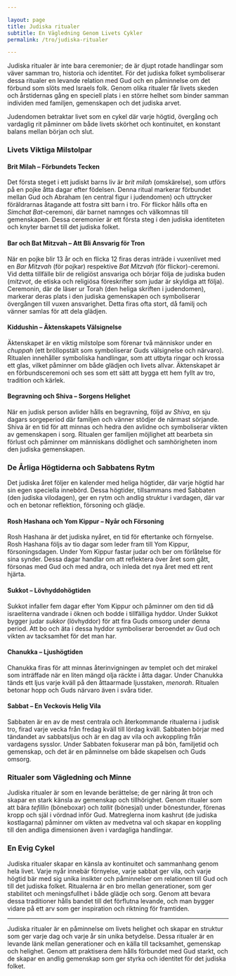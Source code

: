 ```yaml
---

layout: page  
title: Judiska ritualer  
subtitle: En Vägledning Genom Livets Cykler  
permalink: /tro/judiska-ritualer  

---
```


Judiska ritualer är inte bara ceremonier; de är djupt rotade handlingar som väver samman tro, historia och identitet. För det judiska folket symboliserar dessa ritualer en levande relation med Gud och en påminnelse om det förbund som slöts med Israels folk. Genom olika ritualer får livets skeden och årstidernas gång en speciell plats i en större helhet som binder samman individen med familjen, gemenskapen och det judiska arvet.

Judendomen betraktar livet som en cykel där varje högtid, övergång och vardaglig rit påminner om både livets skörhet och kontinuitet, en konstant balans mellan början och slut.

### Livets Viktiga Milstolpar

#### Brit Milah – Förbundets Tecken
Det första steget i ett judiskt barns liv är *brit milah* (omskärelse), som utförs på en pojke åtta dagar efter födelsen. Denna ritual markerar förbundet mellan Gud och Abraham (en central figur i judendomen) och uttrycker föräldrarnas åtagande att fostra sitt barn i tro. För flickor hålls ofta en *Simchat Bat*-ceremoni, där barnet namnges och välkomnas till gemenskapen. Dessa ceremonier är ett första steg i den judiska identiteten och knyter barnet till det judiska folket.

#### Bar och Bat Mitzvah – Att Bli Ansvarig för Tron
När en pojke blir 13 år och en flicka 12 firas deras inträde i vuxenlivet med en *Bar Mitzvah* (för pojkar) respektive *Bat Mitzvah* (för flickor)-ceremoni. Vid detta tillfälle blir de religiöst ansvariga och börjar följa de judiska buden (*mitzvot*, de etiska och religiösa föreskrifter som judar är skyldiga att följa). Ceremonin, där de läser ur Torah (den heliga skriften i judendomen), markerar deras plats i den judiska gemenskapen och symboliserar övergången till vuxen ansvarighet. Detta firas ofta stort, då familj och vänner samlas för att dela glädjen.

#### Kiddushin – Äktenskapets Välsignelse
Äktenskapet är en viktig milstolpe som förenar två människor under en *chuppah* (ett bröllopstält som symboliserar Guds välsignelse och närvaro). Ritualen innehåller symboliska handlingar, som att utbyta ringar och krossa ett glas, vilket påminner om både glädjen och livets allvar. Äktenskapet är en förbundsceremoni och ses som ett sätt att bygga ett hem fyllt av tro, tradition och kärlek.

#### Begravning och Shiva – Sorgens Helighet
När en judisk person avlider hålls en begravning, följd av *Shiva*, en sju dagars sorgeperiod där familjen och vänner stödjer de närmast sörjande. Shiva är en tid för att minnas och hedra den avlidne och symboliserar vikten av gemenskapen i sorg. Ritualen ger familjen möjlighet att bearbeta sin förlust och påminner om människans dödlighet och samhörigheten inom den judiska gemenskapen.

### De Årliga Högtiderna och Sabbatens Rytm

Det judiska året följer en kalender med heliga högtider, där varje högtid har sin egen speciella innebörd. Dessa högtider, tillsammans med Sabbaten (den judiska vilodagen), ger en rytm och andlig struktur i vardagen, där var och en betonar reflektion, försoning och glädje.

#### Rosh Hashana och Yom Kippur – Nyår och Försoning
Rosh Hashana är det judiska nyåret, en tid för eftertanke och förnyelse. Rosh Hashana följs av tio dagar som leder fram till Yom Kippur, försoningsdagen. Under Yom Kippur fastar judar och ber om förlåtelse för sina synder. Dessa dagar handlar om att reflektera över året som gått, försonas med Gud och med andra, och inleda det nya året med ett rent hjärta.

#### Sukkot – Lövhyddohögtiden
Sukkot infaller fem dagar efter Yom Kippur och påminner om den tid då israeliterna vandrade i öknen och bodde i tillfälliga hyddor. Under Sukkot bygger judar *sukkor* (lövhyddor) för att fira Guds omsorg under denna period. Att bo och äta i dessa hyddor symboliserar beroendet av Gud och vikten av tacksamhet för det man har.

#### Chanukka – Ljushögtiden
Chanukka firas för att minnas återinvigningen av templet och det mirakel som inträffade när en liten mängd olja räckte i åtta dagar. Under Chanukka tänds ett ljus varje kväll på den åttaarmade ljusstaken, *menorah*. Ritualen betonar hopp och Guds närvaro även i svåra tider.

#### Sabbat – En Veckovis Helig Vila
Sabbaten är en av de mest centrala och återkommande ritualerna i judisk tro, firad varje vecka från fredag kväll till lördag kväll. Sabbaten börjar med tändandet av sabbatsljus och är en dag av vila och avkoppling från vardagens sysslor. Under Sabbaten fokuserar man på bön, familjetid och gemenskap, och det är en påminnelse om både skapelsen och Guds omsorg.

### Ritualer som Vägledning och Minne

Judiska ritualer är som en levande berättelse; de ger näring åt tron och skapar en stark känsla av gemenskap och tillhörighet. Genom ritualer som att bära *tefillin* (böneboxar) och *tallit* (bönesjal) under bönestunder, förenas kropp och själ i vördnad inför Gud. Matreglerna inom kashrut (de judiska kostlagarna) påminner om vikten av medvetna val och skapar en koppling till den andliga dimensionen även i vardagliga handlingar.

### En Evig Cykel

Judiska ritualer skapar en känsla av kontinuitet och sammanhang genom hela livet. Varje nyår innebär förnyelse, varje sabbat ger vila, och varje högtid bär med sig unika insikter och påminnelser om relationen till Gud och till det judiska folket. Ritualerna är en bro mellan generationer, som ger stabilitet och meningsfullhet i både glädje och sorg. Genom att bevara dessa traditioner hålls bandet till det förflutna levande, och man bygger vidare på ett arv som ger inspiration och riktning för framtiden.

---

Judiska ritualer är en påminnelse om livets helighet och skapar en struktur som ger varje dag och varje år sin unika betydelse. Dessa ritualer är en levande länk mellan generationer och en källa till tacksamhet, gemenskap och helighet. Genom att praktisera dem hålls förbundet med Gud starkt, och de skapar en andlig gemenskap som ger styrka och identitet för det judiska folket. 